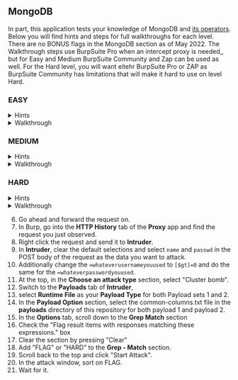 ## MongoDB 

In part, this application tests your knowledge of MongoDB and [its operators](https://www.mongodb.com/docs/manual/reference/operator/query/). Below you will find hints and steps for full walkthroughs for each level. There are no BONUS flags in the MongoDB section as of May 2022. The Walkthrough steps use BurpSuite Pro when an intercept proxy is needed,, but for Easy and Medium BurpSuite Community and Zap can be used as well. For the Hard level, you will want eitehr BurpSuite Pro or ZAP as BurpSuite Community has limitations that will make it hard to use on level Hard.

### EASY

<details>
  <summary>Hints</summary>

  1. Can you carft a request causing application to display an error that includes the query being sent to MongoDB? 
  2. Can you modify the request to use [an operator](https://www.mongodb.com/docs/manual/reference/operator/query/), causing MongoDB to respond in the way an SQL database might respond to ```x' or 'x'='x```?
</details>

<details>
  <summary>Walkthrough</summary>

  1. Browse to the [MongoDB page](http://localhost:8084/app/?db=MongoDB) of the DVNoSQLi app.
  2. Entere any username and passwrod combo you like and hit submit.
  3. Objserve the URL in your browser's location bar and see that the form data is in the querystring.
  4. Change the username to ```'"``` and hit submit.
  5. Observe no error is rendered to the screen.
  6. Now, in the location bar, edit the querystring by adding ```[$xx]``` between ```[name]``` and ```=``` and hit enter. The URL should look something like: ```http://localhost:8084/?fields[name][$rt]='"&fields[passwd]=asdf&db=mongodb&submit=submit```
  7. Observe the error rendered to the screen, and, if you are not familiar with [MongoDB operators](https://www.mongodb.com/docs/manual/reference/operator/query/), study them.
  8. Now modify the URL again, this time using valid operators with both ```[name]``` and ```[passwd]``` fields.
  <blockquote>
  <details>
    <summary>Exact URL to get flags</summary>

    ```http://localhost:8084/?fields[name][$gt]=0&fields[passwd][$gt]=0&db=mongodb&submit=submit```

  </details>

  </blockquote>
</details>

### MEDIUM 

<details>
  <summary>Hints</summary>

  1. Can you carft a request causing application to display an error that includes the query being sent to MongoDB? 
  2. Can you figure out how to inject the right javascript to get all users?
</details>

<details>
  <summary>Walkthrough</summary>

  1. Browse to the [MongoDB page](http://localhost:8084/app/?db=mongodb) of the DVNoSQLi app.
  2. Enter ```'"``` into the username field and enter anything into the password field, then click submit.
  3. Observe the error rendered to the screen.
  3. Craft the payload you think will work, entering your payload into the username or password field, then click submit:
    ```'; return true; //```

  </details>

</details>

### HARD

<details>
  <summary>Hints</summary>

  1. You will use a form of NoSQL Injection encountered in Easy or Medium level. 
  2. You should examine requests submitted carefully and attempt to discover new data using Burp Intruder or ZAP's "attack" -> "fuzz" functionality.
</details>

<details>
  <summary>Walkthrough</summary>

  1. Turn **Intercept** on in BurpSuite's **Proxy**.
  2. Back in your browser, browse to the [MongoDB page](http://localhost:8084/app/?db=MongoDB) of the DVNoSQLi app.
  3. Enter any username and passwrod combo you like and hit submit.
  4. Back in Burp, examine the POST body of the request.
  5. What information might you attack in the POST request body other than the values of name and passwd?
    <details>
      <summary>Click for answer</summary>
      You can also attack the field names to see if you can get the application to reveal data from fields other than ```name``` and ```passwd```

  </details>
  
  6. Go ahead and forward the request on.
  7. In Burp, go into the **HTTP History** tab of the **Proxy** app and find the request you just observed.
  8. Right click the request and send it to **Intruder**.
  9. In **Intruder**, clear the default selections and select ```name``` and ```passwd``` in the POST body of the request as the data you want to attack.
  10. Additionally change the ```=whateverusernameyouused``` to ```[$gt]=0``` and do the same for the ```=whateverpasswordyouused```.
  11. At the top, in the **Choose an attack type** section, select "Cluster bomb".
  12. Switch to the **Payloads** tab of **Intruder**, 
  13. select **Runtime File** as your **Payload Type** for both Payload sets 1 and 2.
  14. In the **Payload Option** section, select the common-columns.txt file in the **payloads** directory of this repository for both payload 1 and payload 2.
  15. In the **Options** tab, scroll down to the **Grep Match** section
  16. Check the "Flag result items with responses matching these expressions." box
  17. Clear the section by pressing "Clear"
  18. Add "FLAG" or "HARD" to the **Grep - Match** section.
  19. Scroll back to the top and click "Start Attack".
  20. In the attack window, sort on FLAG.
  21. Wait for it.
</details>
